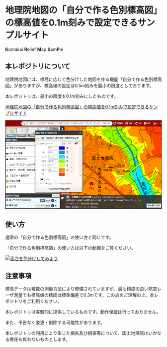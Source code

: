 # 地理院地図の「自分で作る色別標高図」の標高値を0.1m刻みで設定できるサンプルサイト

**K**omakai **R**elief **M**ap **S**am**P**le

## 本レポジトリについて

地理院地図には、標高に応じて色分けした地図を作る機能「自分で作る色別標高図」がありますが、標高値の設定は0.5m刻みを最小の限度としております。

本レポジトリは、最小の限度を0.1m刻みにしたものです。

[地理院地図の「自分で作る色別標高図」の標高値を0.1m刻みで設定できるサンプルサイト](https://gsi-cyberjapan.github.io/krmsp/index.html)

[![「自分で作る色別標高図」0.1m刻みのイメージ図](readme/sample.png)](https://gsi-cyberjapan.github.io/krmsp/index.html)

## 使い方

通常の「自分で作る色別標高図」の使い方と同じです。

「自分で作る色別標高図」の使い方は以下の動画をご覧ください。

[![高さを色分けしてみよう](https://img.youtube.com/vi/px9bxcDEbhI/0.jpg)](https://www.youtube.com/watch?v=px9bxcDEbhI "高さを色分けしてみよう")


## 注意事項

標高データは複数の測量方法により整備されていますが、最も精度の良い航空レーザ測量でも標高値の精度は標準偏差で0.3mです。この点をご理解の上、本レポジトリをご利用ください。

本レポジトリは実験的に提供しているものです。動作保証は行っておりません。

また、予告なく変更・削除する可能性があります。

本レポジトリの利用により生じた損失及び損害等について、国土地理院はいかなる責任も負わないものとします。


